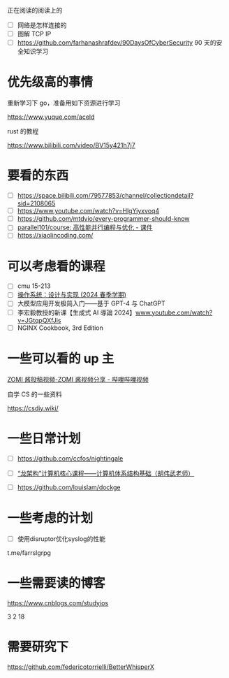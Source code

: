 
正在阅读的阅读上的

- [ ] 网络是怎样连接的
- [ ] 图解 TCP IP
- [ ] https://github.com/farhanashrafdev/90DaysOfCyberSecurity   90 天的安全知识学习
# 优先级高的事情

重新学习下 go，准备用如下资源进行学习

https://www.yuque.com/aceld


rust 的教程

https://www.bilibili.com/video/BV15y421h7j7

# 要看的东西

- [ ] https://space.bilibili.com/79577853/channel/collectiondetail?sid=2108065
- [ ] https://www.youtube.com/watch?v=HlgYiyxvoq4
- [ ] https://github.com/mtdvio/every-programmer-should-know
- [ ] [parallel101/course: 高性能并行编程与优化 - 课件](https://github.com/parallel101/course)
- [ ] https://xiaolincoding.com/
# 可以考虑看的课程

- [ ] cmu 15-213
- [ ] [操作系统：设计与实现 (2024 春季学期)](https://jyywiki.cn/OS/2024/?continueFlag=4ed16acad55037132efb52b616913f50)
- [ ] 大模型应用开发极简入门——基于 GPT-4 与 ChatGPT
- [ ] 李宏毅教授的新课【生成式 AI 導論 2024】www.youtube.com/watch?v=JGtqpQXfJis ​​​
- [ ] NGINX Cookbook, 3rd Edition

# 一些可以看的 up 主

[ZOMI 酱投稿视频-ZOMI 酱视频分享 - 哔哩哔哩视频](https://space.bilibili.com/517221395)


自学 CS 的一些资料

https://csdiy.wiki/


# 一些日常计划

- [ ] https://github.com/ccfos/nightingale
- [ ] [“龙架构”计算机核心课程——计算机体系结构基础（胡伟武老师）](https://space.bilibili.com/1339327684/channel/collectiondetail?sid=2279890)
- [ ] https://github.com/louislam/dockge


# 一些考虑的计划

- [ ] 使用disruptor优化syslog的性能

t.me/farrslgrpg


# 一些需要读的博客

https://www.cnblogs.com/studyios


3  2  18
# 需要研究下

https://github.com/federicotorrielli/BetterWhisperX
